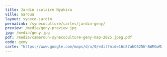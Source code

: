 ```yaml
---
title: Jardin scolaire Nyakira
ville: Garoua
layout: syneco-jardin
permalink: /synecoculture/cartes/jardin-geny/
preview: /media/geny-preview.jpg
jpg: /media/geny.jpg
pdf: /media/cameroun-synecoculture-geny-map-2025.jpeg.pdf
code: geny
carte: "https://www.google.com/maps/d/u/0/edit?mid=16c87ahO525W-AWMGwMZOaQWxiwq29MA&ll=9.384432328782182%2C13.453787654668092&z=21"
---
```

